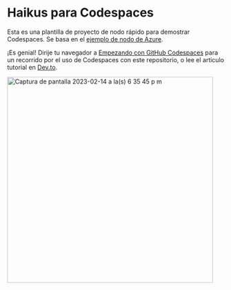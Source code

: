 
# Haikus para Codespaces

Esta es una plantilla de proyecto de nodo rápido para demostrar Codespaces. Se basa en el [ejemplo de nodo de Azure](https://github.com/Azure-Samples/nodejs-docs-hello-world). 

¡Es genial! Dirije tu navegador a [Empezando con GitHub Codespaces](https://docs.github.com/es/codespaces/getting-started/quickstart) para un recorrido por el uso de Codespaces con este repositorio, o lee el articulo tutorial en [Dev.to](https://dev.to/github/que-es-codespaces-tutorial-para-usar-tus-60-horas-gratis-de-github-5gic-temp-slug-597259).

<img width="477" alt="Captura de pantalla 2023-02-14 a la(s) 6 35 45 p m" src="https://user-images.githubusercontent.com/20666190/218906545-464523a6-56b5-4dbf-93a2-5b1243662faf.png">
